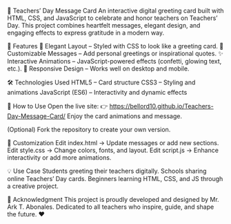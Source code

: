 🎉 Teachers’ Day Message Card
An interactive digital greeting card built with HTML, CSS, and JavaScript to celebrate and honor teachers on Teachers’ Day. This project combines heartfelt messages, elegant design, and engaging effects to express gratitude in a modern way.

📖 Features
🎨 Elegant Layout – Styled with CSS to look like a greeting card.
💬 Customizable Messages – Add personal greetings or inspirational quotes.
✨ Interactive Animations – JavaScript-powered effects (confetti, glowing text, etc.).
📱 Responsive Design – Works well on desktop and mobile.

🛠️ Technologies Used
HTML5 – Card structure
CSS3 – Styling and animations
JavaScript (ES6) – Interactivity and dynamic effects

🚀 How to Use
Open the live site:
👉 https://bellord10.github.io/Teachers-Day-Message-Card/
Enjoy the card animations and message.

(Optional) Fork the repository to create your own version.

🎯 Customization
Edit index.html → Update messages or add new sections.
Edit style.css → Change colors, fonts, and layout.
Edit script.js → Enhance interactivity or add more animations.

💡 Use Case
Students greeting their teachers digitally.
Schools sharing online Teachers’ Day cards.
Beginners learning HTML, CSS, and JS through a creative project.

🙌 Acknowledgment
This project is proudly developed and designed by Mr. Ark T. Abonales.
Dedicated to all teachers who inspire, guide, and shape the future. ❤️
